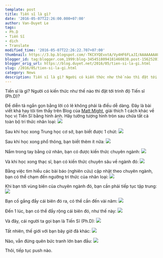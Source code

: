 ```yaml
---
template: post
title: Tiến sĩ là gì?
date: '2016-05-07T22:26:00.000+07:00'
author: Van-Duyet Le
tags:
- Ph.D
- Tiến Sĩ
- dịch
- Translate
modified_time: '2016-05-07T22:26:22.707+07:00'
thumbnail: https://3.bp.blogspot.com/-TKCXYQEvxtA/Vy4HF6FLaJI/AAAAAAAAUsA/rjtdzqvzOCAfKVGQOpQdxxPhFJ_is5PGQCK4B/s1600/PhDKnowledge.001.jpg
blogger_id: tag:blogger.com,1999:blog-3454518094181460838.post-1562520195331654547
blogger_orig_url: https://blog.duyet.net/2016/05/tien-si-la-gi.html
slug: /2016/05/tien-si-la-gi.html
category: News
description: Tiến sĩ là gì? Người có kiến thức như thế nào thì đặt tới trình độ Tiến sĩ (Ph.D)?
---
```


Tiến sĩ là gì? Người có kiến thức như thế nào thì đặt tới trình độ Tiến sĩ (Ph.D)?

Để diễn tả ngắn gọn bằng lời có lẽ không phải là điều dễ dàng. Đây là bài viết khá hay tôi tìm thấy trên Blog của [Matt Might](http://matt.might.net/articles/phd-school-in-pictures/), giải thích 1 cách khác về học vị Tiến Sĩ bằng hình ảnh.
Hãy tưởng tượng hình tròn sau chứa tất cả toàn bộ tri thức nhân loại:
![](https://3.bp.blogspot.com/-TKCXYQEvxtA/Vy4HF6FLaJI/AAAAAAAAUsA/rjtdzqvzOCAfKVGQOpQdxxPhFJ_is5PGQCK4B/s400/PhDKnowledge.001.jpg)

Sau khi học xong Trung học cơ sở, bạn biết được 1 chút:
![](https://3.bp.blogspot.com/-U_2P-OypTPY/Vy4HYbbJGfI/AAAAAAAAUsI/hnb5LLkkgKgEVneFZ6g_dAqSQIJRFv4HQCK4B/s400/PhDKnowledge.002.jpg)

Sau khi học xong phổ thông, bạn biết thêm ít nữa:
![](https://2.bp.blogspot.com/-uP-7ezrglew/Vy4HfthHHLI/AAAAAAAAUsQ/symFNqeydbE2b_P8UxnfxTYlH6pSA478ACK4B/s400/PhDKnowledge.003.jpg)

Nắm trong tay bằng cử nhân, bạn có được kiến thức chuyên ngành:
![](https://1.bp.blogspot.com/-F9FxXynMG3A/Vy4HmHqskhI/AAAAAAAAUsY/fzk64qKqnlMlbujKsz-et3YaNHej0Ac1wCK4B/s400/PhDKnowledge.004.jpg)

Và khi học xong thạc sĩ, bạn có kiến thức chuyên sâu về ngành đó:
[![](https://3.bp.blogspot.com/-AvEFMdiMe68/Vy4HtFHy07I/AAAAAAAAUsk/Tny7_sfVwsgGLFsqrhqm4AYx3zmwHPntwCK4B/s400/PhDKnowledge.005.jpg)](https://3.bp.blogspot.com/-AvEFMdiMe68/Vy4HtFHy07I/AAAAAAAAUsk/Tny7_sfVwsgGLFsqrhqm4AYx3zmwHPntwCK4B/s1600/PhDKnowledge.005.jpg)

Bằng việc tìm hiểu các bài báo (nghiên cứu) cập nhật theo chuyên ngành, bạn có thể chạm đến ngưỡng tri thức của nhân loại:
![](https://4.bp.blogspot.com/-azOdqNWkkNk/Vy4H5tAthRI/AAAAAAAAUsw/h97esQuKV1ASwjnh3KfTptZNaL6WlSf-wCK4B/s400/PhDKnowledge.006.jpg)

Khi bạn tới vùng biên của chuyên ngành đó, bạn cần phải tiếp tục tập trung:
[![](https://1.bp.blogspot.com/-OUz5bMQ46gI/Vy4IDIyoo4I/AAAAAAAAUs4/8Eo1_ig_RMAfyaB_VEmpfmyTsRGVmI28QCK4B/s400/PhDKnowledge.007.jpg)](https://1.bp.blogspot.com/-OUz5bMQ46gI/Vy4IDIyoo4I/AAAAAAAAUs4/8Eo1_ig_RMAfyaB_VEmpfmyTsRGVmI28QCK4B/s1600/PhDKnowledge.007.jpg)

Bạn cố gắng đẩy cái biên đó ra, có thể cần đến vài năm:
[![](https://1.bp.blogspot.com/-kKWAaiK1veI/Vy4INT0PKWI/AAAAAAAAUtE/W9ckn6a3XEccBbOTAk93y7yhZqaPGmNnwCK4B/s400/PhDKnowledge.008.jpg)](https://1.bp.blogspot.com/-kKWAaiK1veI/Vy4INT0PKWI/AAAAAAAAUtE/W9ckn6a3XEccBbOTAk93y7yhZqaPGmNnwCK4B/s1600/PhDKnowledge.008.jpg)

Đến 1 lúc, bạn có thể đẩy rộng cái biên đó, như thế này:
[![](https://3.bp.blogspot.com/-C9JJsO630lE/Vy4IZ1EjzbI/AAAAAAAAUtQ/4_e2OyHNUFU_TzRGpk8bqbr99KUhrqzcgCK4B/s400/PhDKnowledge.009.jpg)](https://3.bp.blogspot.com/-C9JJsO630lE/Vy4IZ1EjzbI/AAAAAAAAUtQ/4_e2OyHNUFU_TzRGpk8bqbr99KUhrqzcgCK4B/s1600/PhDKnowledge.009.jpg)

Và đây, cái người ta gọi bạn là Tiến Sĩ (Ph.D):
[![](https://1.bp.blogspot.com/-7Wo9bQCs1h8/Vy4Ij_IF2VI/AAAAAAAAUtc/BGpzZP2fB7sdBCltaE0zHepNEwg5dZQ8gCK4B/s400/PhDKnowledge.010.jpg)](https://1.bp.blogspot.com/-7Wo9bQCs1h8/Vy4Ij_IF2VI/AAAAAAAAUtc/BGpzZP2fB7sdBCltaE0zHepNEwg5dZQ8gCK4B/s1600/PhDKnowledge.010.jpg)

Tất nhiên, thế giới với bạn bây giờ đã khác:
[![](https://1.bp.blogspot.com/-YAadiZUcUXE/Vy4Ir_Dht0I/AAAAAAAAUtk/ebCbweBMMGwoZDELaV4wKdADETmqiAuoQCK4B/s400/PhDKnowledge.011.jpg)](https://1.bp.blogspot.com/-YAadiZUcUXE/Vy4Ir_Dht0I/AAAAAAAAUtk/ebCbweBMMGwoZDELaV4wKdADETmqiAuoQCK4B/s1600/PhDKnowledge.011.jpg)

Nào, vẫn đừng quên bức tranh lớn ban đầu:
![](https://4.bp.blogspot.com/-J1IAatRlpc4/Vy4I27WceXI/AAAAAAAAUtw/7RL-KWQLVF0dQKI8iaNRW4A_s3oILY4oACK4B/s400/PhDKnowledge.012.jpg)

Thôi, tiếp tục push nào.
